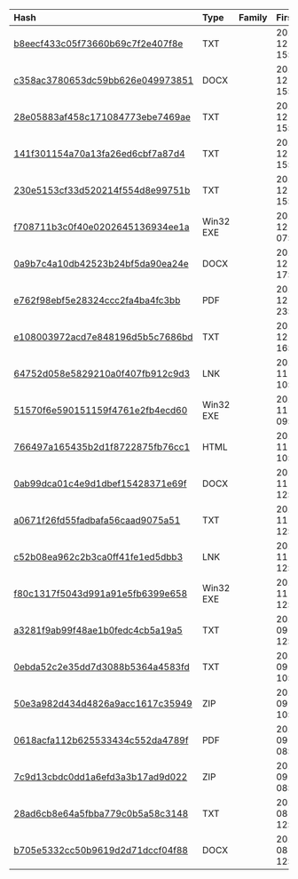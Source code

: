 |Hash|Type|Family|First_Seen|Name|
|:--|:--|:--|:--|:--|
|[b8eecf433c05f73660b69c7f2e407f8e](https://www.virustotal.com/gui/file/b8eecf433c05f73660b69c7f2e407f8e)|TXT||2023-12-21 15:55:52|Recorded.vbs|
|[c358ac3780653dc59bb626e049973851](https://www.virustotal.com/gui/file/c358ac3780653dc59bb626e049973851)|DOCX||2023-12-21 15:54:47|623-6341-11.docx|
|[28e05883af458c171084773ebe7469ae](https://www.virustotal.com/gui/file/28e05883af458c171084773ebe7469ae)|TXT||2023-12-21 15:54:39|d21aa84542303ca70b59b53e9de9f092f9001f409158a9d46a5e8ce82ab60fb6_vbs.txt|
|[141f301154a70a13fa26ed6cbf7a87d4](https://www.virustotal.com/gui/file/141f301154a70a13fa26ed6cbf7a87d4)|TXT||2023-12-21 15:54:21|Libraries.vbs|
|[230e5153cf33d520214f554d8e99751b](https://www.virustotal.com/gui/file/230e5153cf33d520214f554d8e99751b)|TXT||2023-12-21 15:54:11|Libraries.vbs_|
|[f708711b3c0f40e0202645136934ee1a](https://www.virustotal.com/gui/file/f708711b3c0f40e0202645136934ee1a)|Win32 EXE||2023-12-13 07:37:51| |
|[0a9b7c4a10db42523b24bf5da90ea24e](https://www.virustotal.com/gui/file/0a9b7c4a10db42523b24bf5da90ea24e)|DOCX||2023-12-10 17:26:36|decoy.zip|
|[e762f98ebf5e28324ccc2fa4ba4fc3bb](https://www.virustotal.com/gui/file/e762f98ebf5e28324ccc2fa4ba4fc3bb)|PDF||2023-12-03 23:03:02|document.pdf|
|[e108003972acd7e848196d5b5c7686bd](https://www.virustotal.com/gui/file/e108003972acd7e848196d5b5c7686bd)|TXT||2023-12-01 16:47:39|Layouts.vbs|
|[64752d058e5829210a0f407fb912c9d3](https://www.virustotal.com/gui/file/64752d058e5829210a0f407fb912c9d3)|LNK||2023-11-30 10:00:58|C:\Users\user\Desktop\????????? ???? ?? ????????? ??? ? 01.01.24.pdf.lnk|
|[51570f6e590151159f4761e2fb4ecd60](https://www.virustotal.com/gui/file/51570f6e590151159f4761e2fb4ecd60)|Win32 EXE||2023-11-30 09:58:50| |
|[766497a165435b2d1f8722875fb76cc1](https://www.virustotal.com/gui/file/766497a165435b2d1f8722875fb76cc1)|HTML||2023-11-28 10:13:13| |
|[0ab99dca01c4e9d1dbef15428371e69f](https://www.virustotal.com/gui/file/0ab99dca01c4e9d1dbef15428371e69f)|DOCX||2023-11-08 12:29:10|C:\Users\user\AppData\Local\Temp\623-6341-11.docx|
|[a0671f26fd55fadbafa56caad9075a51](https://www.virustotal.com/gui/file/a0671f26fd55fadbafa56caad9075a51)|TXT||2023-11-08 12:29:03|%PUBLIC%\libraries\libraries.vbs|
|[c52b08ea962c2b3ca0ff41fe1ed5dbb3](https://www.virustotal.com/gui/file/c52b08ea962c2b3ca0ff41fe1ed5dbb3)|LNK||2023-11-08 12:28:52|C:\Users\user\Desktop\???i????-623-6341-11.docx.lnk|
|[f80c1317f5043d991a91e5fb6399e658](https://www.virustotal.com/gui/file/f80c1317f5043d991a91e5fb6399e658)|Win32 EXE||2023-11-08 12:28:41| |
|[a3281f9ab99f48ae1b0fedc4cb5a19a5](https://www.virustotal.com/gui/file/a3281f9ab99f48ae1b0fedc4cb5a19a5)|TXT||2023-09-06 12:38:58|payload_1.ps1|
|[0ebda52c2e35dd7d3088b5364a4583fd](https://www.virustotal.com/gui/file/0ebda52c2e35dd7d3088b5364a4583fd)|TXT||2023-09-06 10:45:52|payload_1.ps1|
|[50e3a982d434d4826a9acc1617c35949](https://www.virustotal.com/gui/file/50e3a982d434d4826a9acc1617c35949)|ZIP||2023-09-06 10:07:45|481-5412-09.rar|
|[0618acfa112b625533434c552da4789f](https://www.virustotal.com/gui/file/0618acfa112b625533434c552da4789f)|PDF||2023-09-06 08:31:58|481-5412-09_1.pdf_.pdf|
|[7c9d13cbdc0dd1a6efd3a3b17ad9d022](https://www.virustotal.com/gui/file/7c9d13cbdc0dd1a6efd3a3b17ad9d022)|ZIP||2023-09-06 08:26:57|481-5412-09.rar|
|[28ad6cb8e64a5fbba779c0b5a58c3148](https://www.virustotal.com/gui/file/28ad6cb8e64a5fbba779c0b5a58c3148)|TXT||2023-08-04 12:37:24|Libraries.vbs|
|[b705e5332cc50b9619d2d71dccf04f88](https://www.virustotal.com/gui/file/b705e5332cc50b9619d2d71dccf04f88)|DOCX||2023-08-04 12:37:24|Return.docx|
